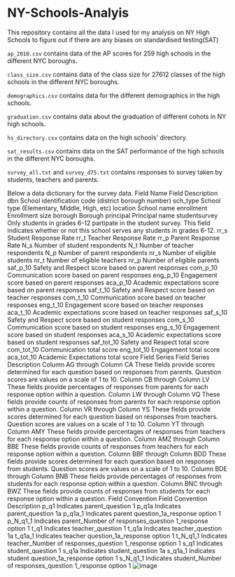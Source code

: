 # NY-Schools-Analyis
This repository contains all the data I used for my analysis on NY High Schools to figure out if there are any biases on standardised testing(SAT)

`ap_2010.csv` contains data of the AP scores for 259 high schools in the different NYC boroughs.

`class_size.csv` contains data of the class size for 27612 classes of the high schools in the different NYC boroughs. 

`demographics.csv` contains data for the different demographics in the high schools.

`graduation.csv` contains data about the graduation of different cohots in NY high schools.

`hs_directory.csv` contains data on the high schools' directory.

`sat_results.csv` contains data on the SAT performance of the high schools in the different NYC boroughs. 

`survey_all.txt` and `survey_d75.txt` contains responses to survey taken by students, teachers and parents.

Below a data dictionary for the survey data.
Field Name	Field Description
dbn	School identification code (district borough number)
sch_type	School type (Elementary, Middle, High, etc)
location	School name
enrollment	Enrollment size
borough	Borough
principal	Principal name
studentsurvey	Only students in grades 6-12 partipate in the student survey. This field indicates whether or not this school serves any students in grades 6-12.
rr_s	Student Response Rate
rr_t	Teacher Response Rate
rr_p	Parent Response Rate
N_s	Number of student respondents
N_t	Number of teacher respondents
N_p	Number of parent respondents
nr_s	Number of eligible students
nr_t	Number of eligible teachers
nr_p	Number of eligible parents
saf_p_10	Safety and Respect score based on parent responses
com_p_10	Communication score based on parent responses
eng_p_10	Engagement score based on parent responses
aca_p_10	Academic expectations score based on parent responses
saf_t_10	Safety and Respect score based on teacher responses
com_t_10	Communication score based on teacher responses
eng_t_10	Engagement score based on teacher responses
aca_t_10	Academic expectations score based on teacher responses
saf_s_10	Safety and Respect score based on student responses
com_s_10	Communication score based on student responses
eng_s_10	Engagement score based on student responses
aca_s_10	Academic expectations score based on student responses
saf_tot_10	Safety and Respect total score
com_tot_10	Communication total score
eng_tot_10	Engagement total score
aca_tot_10	Academic Expectations total score
Field Series	Field Series Description
Column AG through Column CA	These fields provide scores determined for each question based on responses from parents. Question scores are values on a scale of 1 to 10.
Column CB through Column LV	These fields provide percentages of responses from parents for each response option within a question.
Column LW through Column VQ	These fields provide counts of responses from parents for each response option within a question.
Column VR through Column YS	These fields provide scores determined for each question based on responses from teachers. Question scores are values on a scale of 1 to 10.
Column YT through Column AMY	These fields provide percentages of responses from teachers for each response option within a question.
Column AMZ through Column BBE	These fields provide counts of responses from teachers for each response option within a question.
Column BBF through Column BDD	These fields provide scores determined for each question based on responses from students. Question scores are values on a scale of 1 to 10.
Column BDE through Column BNB	These fields provide percentages of responses from students for each response option within a question.
Column BNC through BWZ	These fields provide counts of responses from students for each response option within a question.
Field Convention	Field Convention Description
p_q1	Indicates parent_question 1
p_q1a	Indicates parent_question 1a
p_q1a_1	Indicates parent question_1a_response option 1
p_N_q1_1	Indicates parent_Number of responses_question 1_response option 1
t_q1	Indicates teacher_question 1
t_q1a	Indicates teacher_question 1a
t_q1a_1	Indicates teacher question_1a_response option 1
t_N_q1_1	Indicates teacher_Number of responses_question 1_response option 1
s_q1	Indicates student_question 1
s_q1a	Indicates student_question 1a
s_q1a_1	Indicates student question_1a_response option 1
s_N_q1_1	Indicates student_Number of responses_question 1_response option 1
![image](https://user-images.githubusercontent.com/104331036/176583452-34c7fabe-d171-4d50-b80b-c8009e0ee1ed.png)

